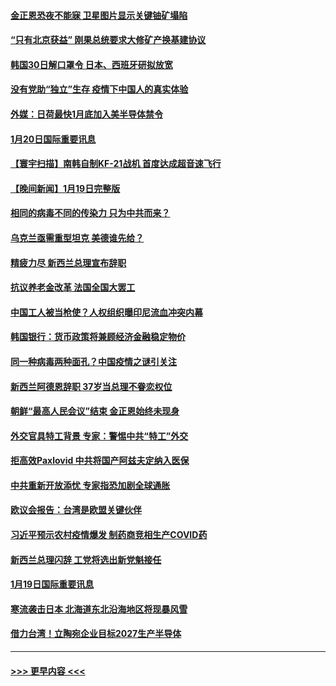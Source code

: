 #### [金正恩恐夜不能寐 卫星图片显示关键铀矿塌陷](../pages/prog202/a103629297.md?t=01202143) 
#### [“只有北京获益” 刚果总统要求大修矿产换基建协议](../pages/prog202/a103629293.md?t=01202143) 
#### [韩国30日解口罩令 日本、西班牙研拟放宽](../pages/prog202/a103629310.md?t=01202143) 
#### [没有党助“独立”生存 疫情下中国人的真实体验](../pages/prog202/a103629281.md?t=01202143) 
#### [外媒：日荷最快1月底加入美半导体禁令](../pages/prog202/a103629309.md?t=01202143) 
#### [1月20日国际重要讯息](../pages/prog202/a103629308.md?t=01202143) 
#### [【寰宇扫描】南韩自制KF-21战机 首度达成超音速飞行](../pages/prog202/a103629126.md?t=01202143) 
#### [【晚间新闻】1月19日完整版](../pages/prog202/a103629109.md?t=01202143) 
#### [相同的病毒不同的传染力 只为中共而来？](../pages/prog202/a103629031.md?t=01202143) 
#### [乌克兰亟需重型坦克 美德谁先给？](../pages/prog202/a103629025.md?t=01202143) 
#### [精疲力尽 新西兰总理宣布辞职](../pages/prog202/a103629026.md?t=01202143) 
#### [抗议养老金改革 法国全国大罢工](../pages/prog202/a103629047.md?t=01202143) 
#### [中国工人被当枪使？人权组织曝印尼流血冲突内幕](../pages/prog202/a103628900.md?t=01202143) 
#### [韩国银行：货币政策将兼顾经济金融稳定物价](../pages/prog202/a103628823.md?t=01202143) 
#### [同一种病毒两种面孔？中国疫情之谜引关注](../pages/prog202/a103628833.md?t=01202143) 
#### [新西兰阿德恩辞职 37岁当总理不眷恋权位](../pages/prog202/a103628819.md?t=01202143) 
#### [朝鲜“最高人民会议”结束 金正恩始终未现身](../pages/prog202/a103628759.md?t=01202143) 
#### [外交官具特工背景 专家：警惕中共“特工”外交](../pages/prog202/a103628720.md?t=01202143) 
#### [拒高效Paxlovid 中共将国产阿兹夫定纳入医保](../pages/prog202/a103628529.md?t=01202143) 
#### [中共重新开放添忧 专家指恐加剧全球通胀](../pages/prog202/a103628524.md?t=01202143) 
#### [欧议会报告：台湾是欧盟关键伙伴](../pages/prog202/a103628552.md?t=01202143) 
#### [习近平预示农村疫情爆发 制药商竞相生产COVID药](../pages/prog202/a103628533.md?t=01202143) 
#### [新西兰总理闪辞 工党将选出新党魁接任](../pages/prog202/a103628551.md?t=01202143) 
#### [1月19日国际重要讯息](../pages/prog202/a103628549.md?t=01202143) 
#### [寒流袭击日本 北海道东北沿海地区将现暴风雪](../pages/prog202/a103628439.md?t=01202143) 
#### [借力台湾！立陶宛企业目标2027生产半导体](../pages/prog202/a103628424.md?t=01202143) 

----
#### [ >>> 更早内容 <<< ](../indexes/prog202-earlier.md)
